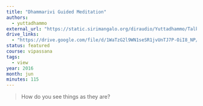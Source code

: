 ```yaml
---
title: "Dhammarivi Guided Meditation"
authors:
  - yuttadhammo
external_url: "https://static.sirimangalo.org/diraudio/Yuttadhammo/Talks/160625_dhammarivi.mp3"
drive_links:
  - "https://drive.google.com/file/d/1WaTzG2l9WN1seSR1jvUnTJ7P-OiI8_NP/view?usp=drivesdk"
status: featured
course: vipassana
tags:
  - view
year: 2016
month: jun
minutes: 115
---
```


> How do you see things as they are?
